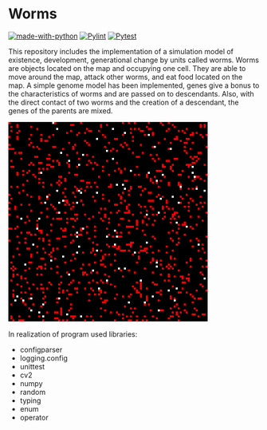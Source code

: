 # Worms
[![made-with-python](https://img.shields.io/badge/Made%20with-Python-1f425f.svg)](https://www.python.org/)
[![Pylint](https://github.com/Rankuli-Ang/Worms/actions/workflows/pylint.yml/badge.svg)](https://github.com/Rankuli-Ang/Worms/actions/workflows/pylint.yml)
[![Pytest](https://github.com/Rankuli-Ang/Worms/actions/workflows/python-app.yml/badge.svg)](https://github.com/Rankuli-Ang/Worms/actions/workflows/python-app.yml)


This repository includes the implementation of a simulation model of existence, development, generational change by units called worms. 
Worms are objects located on the map and occupying one cell. They are able to move around the map, attack other worms, and eat food located on the map. 
A simple genome model has been implemented, genes give a bonus to the characteristics of worms and are passed on to descendants. 
Also, with the direct contact of two worms and the creation of a descendant, the genes of the parents are mixed.

![Alt text](images/worms.gif?raw=True "Worms")

In realization of program used libraries: 
- configparser
- logging.config
- unittest
- cv2
- numpy
- random
- typing
- enum
- operator
